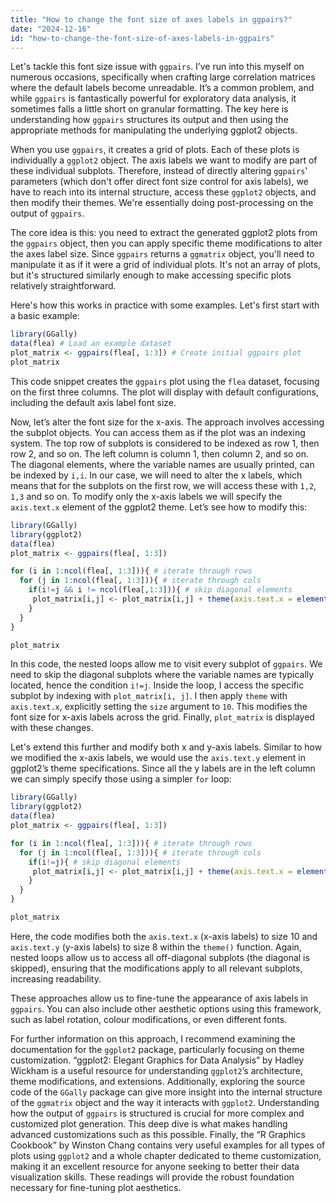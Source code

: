 ```yaml
---
title: "How to change the font size of axes labels in ggpairs?"
date: "2024-12-16"
id: "how-to-change-the-font-size-of-axes-labels-in-ggpairs"
---
```


Let's tackle this font size issue with `ggpairs`. I’ve run into this myself on numerous occasions, specifically when crafting large correlation matrices where the default labels become unreadable. It’s a common problem, and while `ggpairs` is fantastically powerful for exploratory data analysis, it sometimes falls a little short on granular formatting. The key here is understanding how `ggpairs` structures its output and then using the appropriate methods for manipulating the underlying ggplot2 objects.

When you use `ggpairs`, it creates a grid of plots. Each of these plots is individually a `ggplot2` object. The axis labels we want to modify are part of these individual subplots. Therefore, instead of directly altering `ggpairs`' parameters (which don't offer direct font size control for axis labels), we have to reach into its internal structure, access these `ggplot2` objects, and then modify their themes. We're essentially doing post-processing on the output of `ggpairs`.

The core idea is this: you need to extract the generated ggplot2 plots from the `ggpairs` object, then you can apply specific theme modifications to alter the axes label size. Since `ggpairs` returns a `ggmatrix` object, you'll need to manipulate it as if it were a grid of individual plots. It's not an array of plots, but it's structured similarly enough to make accessing specific plots relatively straightforward.

Here's how this works in practice with some examples. Let's first start with a basic example:

```r
library(GGally)
data(flea) # Load an example dataset
plot_matrix <- ggpairs(flea[, 1:3]) # Create initial ggpairs plot
plot_matrix

```

This code snippet creates the `ggpairs` plot using the `flea` dataset, focusing on the first three columns. The plot will display with default configurations, including the default axis label font size.

Now, let’s alter the font size for the x-axis. The approach involves accessing the subplot objects. You can access them as if the plot was an indexing system. The top row of subplots is considered to be indexed as row 1, then row 2, and so on. The left column is column 1, then column 2, and so on. The diagonal elements, where the variable names are usually printed, can be indexed by `i,i`. In our case, we will need to alter the x labels, which means that for the subplots on the first row, we will access these with `1,2`, `1,3` and so on. To modify only the x-axis labels we will specify the `axis.text.x` element of the ggplot2 theme. Let’s see how to modify this:

```r
library(GGally)
library(ggplot2)
data(flea)
plot_matrix <- ggpairs(flea[, 1:3])

for (i in 1:ncol(flea[, 1:3])){ # iterate through rows
  for (j in 1:ncol(flea[, 1:3])){ # iterate through cols
    if(i!=j && i != ncol(flea[,1:3])){ # skip diagonal elements
     plot_matrix[i,j] <- plot_matrix[i,j] + theme(axis.text.x = element_text(size = 10))
    }
  }
}

plot_matrix
```

In this code, the nested loops allow me to visit every subplot of `ggpairs`. We need to skip the diagonal subplots where the variable names are typically located, hence the condition `i!=j`. Inside the loop, I access the specific subplot by indexing with `plot_matrix[i, j]`. I then apply `theme` with `axis.text.x`, explicitly setting the `size` argument to `10`. This modifies the font size for x-axis labels across the grid. Finally, `plot_matrix` is displayed with these changes.

Let's extend this further and modify both x and y-axis labels. Similar to how we modified the x-axis labels, we would use the `axis.text.y` element in ggplot2’s theme specifications. Since all the y labels are in the left column we can simply specify those using a simpler `for` loop:

```r
library(GGally)
library(ggplot2)
data(flea)
plot_matrix <- ggpairs(flea[, 1:3])

for (i in 1:ncol(flea[, 1:3])){ # iterate through rows
  for (j in 1:ncol(flea[, 1:3])){ # iterate through cols
    if(i!=j){ # skip diagonal elements
     plot_matrix[i,j] <- plot_matrix[i,j] + theme(axis.text.x = element_text(size = 10), axis.text.y = element_text(size= 8))
    }
  }
}

plot_matrix
```

Here, the code modifies both the `axis.text.x` (x-axis labels) to size 10 and `axis.text.y` (y-axis labels) to size 8 within the `theme()` function. Again, nested loops allow us to access all off-diagonal subplots (the diagonal is skipped), ensuring that the modifications apply to all relevant subplots, increasing readability.

These approaches allow us to fine-tune the appearance of axis labels in `ggpairs`. You can also include other aesthetic options using this framework, such as label rotation, colour modifications, or even different fonts.

For further information on this approach, I recommend examining the documentation for the `ggplot2` package, particularly focusing on theme customization. “ggplot2: Elegant Graphics for Data Analysis” by Hadley Wickham is a useful resource for understanding `ggplot2`’s architecture, theme modifications, and extensions. Additionally, exploring the source code of the `GGally` package can give more insight into the internal structure of the `ggmatrix` object and the way it interacts with `ggplot2`. Understanding how the output of `ggpairs` is structured is crucial for more complex and customized plot generation. This deep dive is what makes handling advanced customizations such as this possible. Finally, the “R Graphics Cookbook” by Winston Chang contains very useful examples for all types of plots using `ggplot2` and a whole chapter dedicated to theme customization, making it an excellent resource for anyone seeking to better their data visualization skills. These readings will provide the robust foundation necessary for fine-tuning plot aesthetics.
